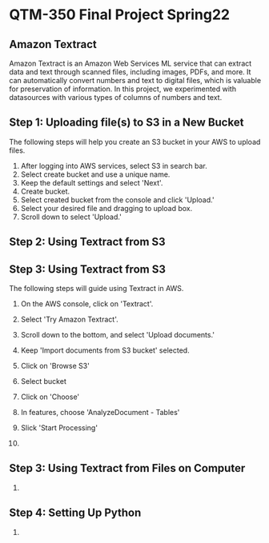 # QTM-350 Final Project Spring22
## Amazon Textract
Amazon Textract is an Amazon Web Services ML service that can extract data and text through scanned files, including images, PDFs, and more. It can automatically convert numbers and text to digital files, which is valuable for preservation of information. In this project, we experimented with datasources with various types of columns of numbers and text.

## Step 1: Uploading file(s) to S3 in a New Bucket
The following steps will help you create an S3 bucket in your AWS to upload files.
1. After logging into AWS services, select S3 in search bar.
2. Select create bucket and use a unique name.
3. Keep the default settings and select 'Next'.
4. Create bucket.
5. Select created bucket from the console and click 'Upload.'
6. Select your desired file and dragging to upload box.
7. Scroll down to select 'Upload.'

## Step 2: Using Textract from S3

## Step 3: Using Textract from S3
The following steps will guide using Textract in AWS.
1. On the AWS console, click on 'Textract'.
2. Select 'Try Amazon Textract'.
3. Scroll down to the bottom, and select 'Upload documents.'
4. Keep 'Import documents from S3 bucket' selected.
5. Click on 'Browse S3'
6. Select bucket
7. Click on 'Choose'
8. In features, choose 'AnalyzeDocument - Tables'
9. Slick 'Start Processing'

10. 
## Step 3: Using Textract from Files on Computer
1. 
## Step 4: Setting Up Python
1. 
